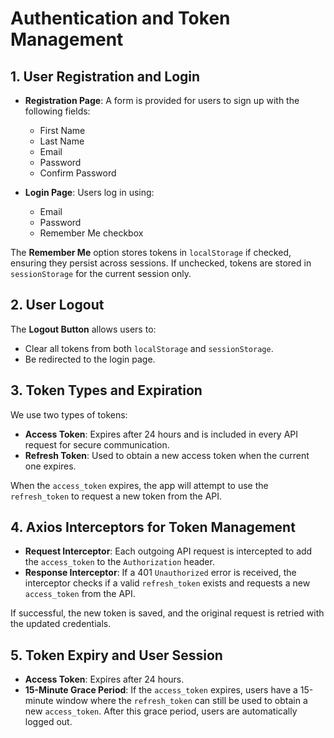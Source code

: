 # Authentication and Token Management

## 1. User Registration and Login

- **Registration Page**: A form is provided for users to sign up with the following fields:

  - First Name
  - Last Name
  - Email
  - Password
  - Confirm Password

- **Login Page**: Users log in using:
  - Email
  - Password
  - Remember Me checkbox

The **Remember Me** option stores tokens in `localStorage` if checked, ensuring they persist across sessions. If unchecked, tokens are stored in `sessionStorage` for the current session only.

## 2. User Logout

The **Logout Button** allows users to:

- Clear all tokens from both `localStorage` and `sessionStorage`.
- Be redirected to the login page.

## 3. Token Types and Expiration

We use two types of tokens:

- **Access Token**: Expires after 24 hours and is included in every API request for secure communication.
- **Refresh Token**: Used to obtain a new access token when the current one expires.

When the `access_token` expires, the app will attempt to use the `refresh_token` to request a new token from the API.

## 4. Axios Interceptors for Token Management

- **Request Interceptor**: Each outgoing API request is intercepted to add the `access_token` to the `Authorization` header.
- **Response Interceptor**: If a 401 `Unauthorized` error is received, the interceptor checks if a valid `refresh_token` exists and requests a new `access_token` from the API.

If successful, the new token is saved, and the original request is retried with the updated credentials.

## 5. Token Expiry and User Session

- **Access Token**: Expires after 24 hours.
- **15-Minute Grace Period**: If the `access_token` expires, users have a 15-minute window where the `refresh_token` can still be used to obtain a new `access_token`. After this grace period, users are automatically logged out.
